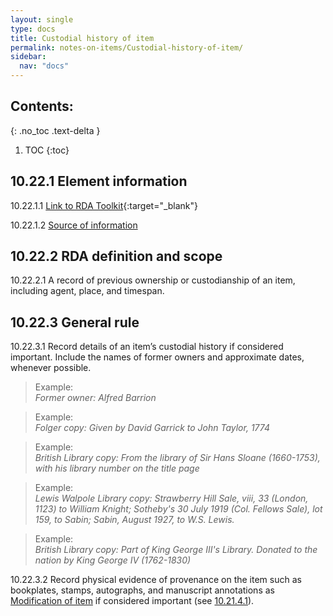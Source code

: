 ```yaml
---
layout: single
type: docs
title: Custodial history of item
permalink: notes-on-items/Custodial-history-of-item/
sidebar:
  nav: "docs"
---
```


## Contents:
{: .no_toc .text-delta }

1. TOC
{:toc}

## 10.22.1 Element information

<a name="10.22.1.1">10.22.1.1</a> [Link to RDA Toolkit](https://beta.rdatoolkit.org/Content?externalId=en-US_ala-bacfb41d-9379-3b1c-bf1a-c0cb428b63f4){:target="_blank"}

<a name="10.22.1.2">10.22.1.2</a> [Source of information](/DCRMR/notes-on-items/)

## 10.22.2 RDA definition and scope

<a name="10.22.2.1">10.22.2.1</a> A record of previous ownership or custodianship of an item, including agent, place, and timespan.

## 10.22.3 General rule

<a name="10.22.3.1">10.22.3.1</a> Record details of an item’s custodial history if considered important. Include the names of former owners and approximate dates, whenever possible.

>Example:  
><CITE>Former owner: Alfred Barrion</CITE>

>Example:  
><CITE>Folger copy: Given by David Garrick to John Taylor, 1774</CITE>

>Example:  
><CITE>British Library copy: From the library of Sir Hans Sloane (1660-1753), with his library number on the title page</CITE>

>Example:  
><CITE>Lewis Walpole Library copy: Strawberry Hill Sale, viii, 33 (London, 1123) to William Knight; Sotheby's 30 July 1919 (Col. Fellows Sale), lot 159, to Sabin; Sabin, August 1927, to W.S. Lewis. </CITE>

>Example:  
><CITE>British Library copy: Part of King George III's Library. Donated to the nation by King George IV (1762-1830)</CITE>

<a name="10.22.3.2">10.22.3.2</a> Record physical evidence of provenance on the item such as bookplates, stamps, autographs, and manuscript annotations as [Modification of item](/DCRMR/notes-on-items/Modification-of-item/) if considered important (see [10.21.4.1](/DCRMR/notes-on-items/Modification-of-item/#10.21.4.1)).